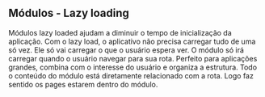 ## Módulos - Lazy loading

Módulos lazy loaded ajudam a diminuir o tempo de inicialização da aplicação. Com o lazy load, o aplicativo não precisa carregar tudo de uma só vez. Ele só vai carregar o que o usuário espera ver. O módulo só irá carregar quando o usuário navegar para sua rota. Perfeito para aplicações grandes, combina com o interesse do usuário e organiza a estrutura. Todo o conteúdo do módulo está diretamente relacionado com a rota. Logo faz sentido os pages estarem dentro do módulo.